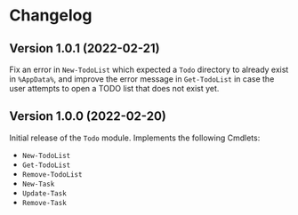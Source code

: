 # Changelog

## Version 1.0.1 (2022-02-21)

Fix an error in `New-TodoList` which expected a `Todo` directory to already exist in `%AppData%`, and
improve the error message in `Get-TodoList` in case the user attempts to open a TODO list that does not
exist yet.

## Version 1.0.0 (2022-02-20)

Initial release of the `Todo` module. Implements the following Cmdlets:

- `New-TodoList`
- `Get-TodoList`
- `Remove-TodoList`
- `New-Task`
- `Update-Task`
- `Remove-Task`

